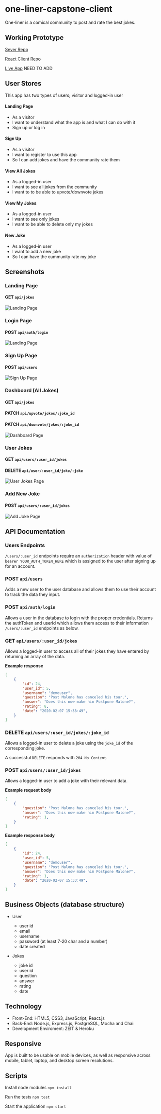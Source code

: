 # one-liner-capstone-client

One-liner is a comical community to post and rate the best jokes.

## Working Prototype
[Sever Repo](https://github.com/thanneman/one-liner-capstone-server)

[React Client Repo](https://github.com/thanneman/one-liner-capstone-client)

[Live App](#) NEED TO ADD

## User Stores
This app has two types of users; visitor and logged-in user

#### Landing Page
* As a visitor
* I want to understand what the app is and what I can do with it
* Sign up or log in

#### Sign Up
* As a visitor
* I want to register to use this app
* So I can add jokes and have the community rate them

#### View All Jokes
* As a logged-in user
* I want to see all jokes from the community
* I want to to be able to upvote/downvote jokes

#### View My Jokes
* As a logged-in user
* I want to see only jokes
* I want to be able to delete only my jokes

#### New Joke
* As a logged-in user
* I want to add a new joke
* So I can have the cummunity rate my joke

## Screenshots

### **Landing Page**
#### GET `api/jokes`
<img src="/github-images/screenshots/landing.png" alt="Landing Page">

### **Login Page**
#### POST `api/auth/login`
<img src="/github-images/screenshots/login.png" alt="Landing Page">

### **Sign Up Page**
#### POST `api/users`
<img src="/github-images/screenshots/signup.png" alt="Sign Up Page">

### **Dashboard (All Jokes)**
#### GET `api/jokes`
#### PATCH `api/upvote/jokes/:joke_id`
#### PATCH `api/downvote/jokes/:joke_id`
<img src="/github-images/screenshots/dashboard.png" alt="Dashboard Page">

### **User Jokes**
#### GET `api/users/:user_id/jokes`
#### DELETE `api/user/:user_id/joke/:joke`
<img src="/github-images/screenshots/userjokes.png" alt="User Jokes Page">

### **Add New Joke**
#### POST `api/users/:user_id/jokes`
<img src="/github-images/screenshots/newjoke.png" alt="Add Joke Page">

## API Documentation

### Users Endpoints
`/users/:user_id` endpoints require an `authorization` header with value of `bearer YOUR_AUTH_TOKEN_HERE` which is assigned to the user after signing up for an account.

### POST `api/users`
Adds a new user to the user database and allows them to use their account to track the data they input. 

### POST `api/auth/login`
Allows a user in the database to login with the proper credentials. Returns the authToken and userId which allows them access to their information `/users/:user_id` endpoints as below.

### GET `api/users/:user_id/jokes`
Allows a logged-in user to access all of their jokes they have entered by returning an array of the data.

**Example response**
```JSON
[
    {
        "id": 24,
        "user_id": 5,
        "username": "demouser",
        "question": "Post Malone has canceled his tour.",
        "answer": "Does this now make him Postpone Malone?",
        "rating": 8,
        "date": "2020-02-07 15:33:49",
    }
]
```

### DELETE `api/users/:user_id/jokes/:joke_id`
Allows a logged-in user to delete a joke using the `joke_id` of the corresponding joke.

A successful `DELETE` responds with `204 No Content`.

### POST `api/users/:user_id/jokes`
Allows a logged-in user to add a joke with their relevant data.

**Example request body**
```JSON
[
    {
        "question": "Post Malone has canceled his tour.",
        "answer": "Does this now make him Postpone Malone?",
        "rating": 1,
    }
]
```
**Example response body**
```JSON
[
    {
        "id": 24,
        "user_id": 5,
        "username": "demouser",
        "question": "Post Malone has canceled his tour.",
        "answer": "Does this now make him Postpone Malone?",
        "rating": 1,
        "date": "2020-02-07 15:33:49",
    }
]
```

## Business Objects (database structure)
* User
    * user id
    * email
    * username
    * password (at least 7-20 char and a number)
    * date created

* Jokes
    * joke id
    * user id
    * question
    * answer
    * rating
    * date

## Technology
* Front-End: HTML5, CSS3, JavaScript, React.js
* Back-End: Node.js, Express.js, PostgreSQL, Mocha and Chai
* Development Enviroment: ZEIT & Heroku

## Responsive
App is built to be usable on mobile devices, as well as responsive across mobile, tablet, laptop, and desktop screen resolutions.

## Scripts
Install node modules `npm install`

Run the tests `npm test`

Start the application `npm start`